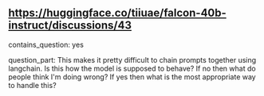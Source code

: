 ## https://huggingface.co/tiiuae/falcon-40b-instruct/discussions/43

contains_question: yes

question_part: This makes it pretty difficult to chain prompts together using langchain. Is this how the model is supposed to behave? If no then what do people think I'm doing wrong? If yes then what is the most appropriate way to handle this? 